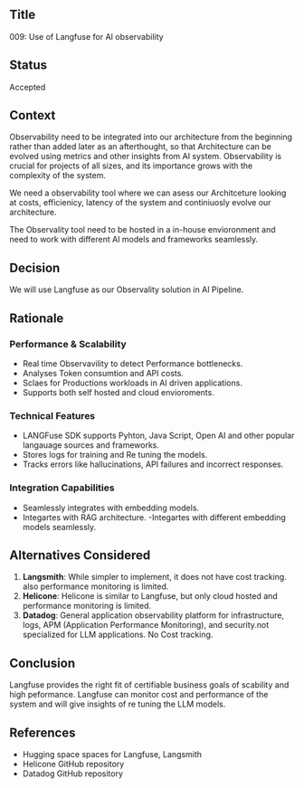 ## Title

009: Use of Langfuse for AI observability

## Status

Accepted

## Context

Observability need to be integrated into our architecture from the beginning rather than added later as an afterthought, so that Architecture can be evolved using metrics and other insights from AI system. Observability is crucial for projects of all sizes, and its importance grows with the complexity of the system.

We need a observability tool where we can asess our Architceture looking at costs, efficienicy, latency  of the system and continiuosly evolve our architecture.

The Observality tool need to be hosted in a in-house envioronment and need to  work with different AI models and frameworks seamlessly.

## Decision

We will use Langfuse  as our Observality solution in AI Pipeline.

## Rationale

### Performance \& Scalability

- Real time Observavility to detect Performance bottlenecks.
- Analyses Token consumtion and API costs.
- Sclaes for Productions workloads in AI driven applications.
- Supports both self hosted and cloud envioroments.

### Technical Features

- LANGFuse SDK supports Pyhton, Java Script, Open AI and other popular langauage sources and frameworks.
- Stores logs for training and Re tuning the models.
- Tracks errors like hallucinations, API failures and incorrect responses.



### Integration Capabilities

- Seamlessly integrates with embedding models.
- Integartes with RAG architecture.
-Integartes with different embedding models seamlessly.

## Alternatives Considered

1. **Langsmith**: While simpler to implement, it does not have cost tracking.
also performance monitoring is limited.
2. **Helicone**: Helicone is similar to Langfuse, but only cloud hosted and performance monitoring is limited.
3. **Datadog**: General application observability platform for infrastructure, logs, APM (Application Performance Monitoring), and security.not specialized for LLM applications. No Cost tracking.


## **Conclusion**

Langfuse provides the right fit of certifiable business goals of scability and high peformance. Langfuse can monitor cost and performance of the system and will give insights of re tuning the LLM models. 

## References

- Hugging space spaces  for Langfuse, Langsmith
- Helicone GitHub repository
- Datadog GitHub repository



